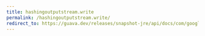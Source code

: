 ```yaml
---
title: hashingoutputstream.write
permalink: /hashingoutputstream.write/
redirect_to: https://guava.dev/releases/snapshot-jre/api/docs/com/google/common/hash/HashingOutputStream.html#write-int-
---
```

